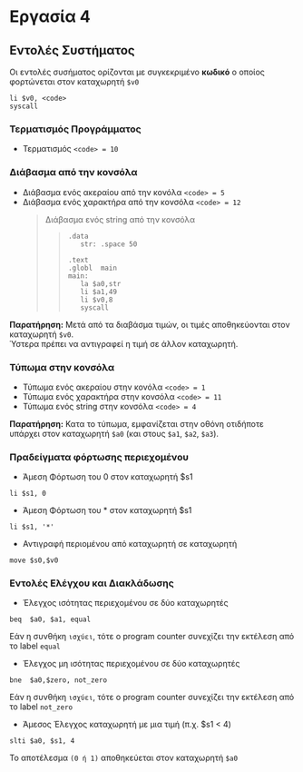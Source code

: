 # Εργασία 4

## Εντολές Συστήματος

Οι εντολές συσήματος ορίζονται με συγκεκριμένο **κωδικό** ο οποίος φορτώνεται στον καταχωρητή `$v0`

```
li $v0, <code>
syscall
```

### Τερματισμός Προγράμματος

- Τερματισμός `<code> = 10`

### Διάβασμα από την κονσόλα

- Διάβασμα ενός ακεραίου από την κονόλα `<code> = 5`
- Διάβασμα ενός χαρακτήρα από την κονσόλα `<code> = 12`
  > Διάβασμα ενός string από την κονσόλα
  >
  > > ```
  > > .data
  > >    str: .space 50
  > >
  > > .text
  > > .globl  main
  > > main:
  > >    la $a0,str
  > >    li $a1,49
  > >    li $v0,8
  > >    syscall
  > > ```

**Παρατήρηση:** Μετά από τα διαβάσμα τιμών, οι τιμές αποθηκεύονται στον καταχωρητή `$v0`.  
 Ύστερα πρέπει να αντιγραφεί η τιμή σε άλλον καταχωρητή.

### Τύπωμα στην κονσόλα

- Τύπωμα ενός ακεραίου στην κονόλα `<code> = 1`
- Τύπωμα ενός χαρακτήρα στην κονσόλα `<code> = 11`
- Τύπωμα ενός string στην κονσόλα `<code> = 4`

**Παρατήρηση:** Κατα το τύπωμα, εμφανίζεται στην οθόνη oτιδήποτε υπάρχει στον καταχωρητή `$a0` (και στους `$a1`, `$a2`, `$a3`).

### Πραδείγματα φόρτωσης περιεχομένου

- Άμεση Φόρτωση του 0 στον καταχωρητή $s1

```
li $s1, 0
```

- Άμεση Φόρτωση του \* στον καταχωρητή $s1

```
li $s1, '*'
```

- Αντιγραφή περιομένου από καταχωρητή σε καταχωρητή

```
move $s0,$v0
```

### Εντολές Ελέγχου και Διακλάδωσης

- Έλεγχος ισότητας περιεχομένου σε δύο καταχωρητές

```
beq  $a0, $a1, equal
```

Εάν η συνθήκη `ισχύει`, τότε ο program counter συνεχίζει την εκτέλεση από το label `equal`

- Έλεγχος μη ισότητας περιεχομένου σε δύο καταχωρητές

```
bne  $a0,$zero, not_zero
```

Εάν η συνθήκη `ισχύει`, τότε ο program counter συνεχίζει την εκτέλεση από το label `not_zero`

- Άμεσος Έλεγχος καταχωρητή με μια τιμή (π.χ. $s1 < 4)

```
slti $a0, $s1, 4
```

Το αποτέλεσμα `(0 ή 1)` αποθηκεύεται στον καταχωρητή `$a0`
